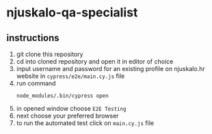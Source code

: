# njuskalo-qa-specialist
## instructions
1. git clone this repository
2. cd into cloned repository and open it in editor of choice
3. input username and password for an existing profile on njuskalo.hr website in `cypress/e2e/main.cy.js` file
4. run command
    ```
    node_modules/.bin/cypress open
    ```
5. in opened window choose `E2E Testing`
6. next choose your preferred browser
7. to run the automated test click on `main.cy.js` file
